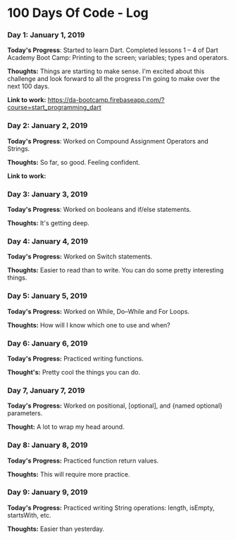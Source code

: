 # 100 Days Of Code - Log

### Day 1: January 1, 2019

**Today's Progress**: Started to learn Dart. Completed lessons 1 – 4 of Dart Academy Boot Camp: Printing to the screen; variables; types and operators.

**Thoughts:** Things are starting to make sense. I'm excited about this challenge and look forward to all the progress I'm going to make over the next 100 days.

**Link to work:** https://da-bootcamp.firebaseapp.com/?course=start_programming_dart

### Day 2: January 2, 2019

**Today's Progress**: Worked on Compound Assignment Operators and Strings.

**Thoughts:** So far, so good. Feeling confident.

**Link to work:**

### Day 3: January 3, 2019

**Today's Progress**: Worked on booleans and if/else statements.

**Thoughts:** It's getting deep.

### Day 4: January 4, 2019

**Today's Progress:** Worked on Switch statements.

**Thoughts:** Easier to read than to write. You can do some pretty interesting things.

### Day 5: January 5, 2019

**Today's Progress:** Worked on While, Do–While and For Loops.

**Thoughts:** How will I know which one to use and when? 

### Day 6: January 6, 2019

**Today's Progress:** Practiced writing functions.

**Thought's:** Pretty cool the things you can do.

### Day 7, January 7, 2019

**Today's Progress:** Worked on positional, [optional], and {named optional} parameters.

**Thought:** A lot to wrap my head around.

### Day 8: January 8, 2019

**Today's Progress:** Practiced function return values.

**Thoughts:** This will require more practice.

### Day 9: January 9, 2019

**Today's Progress:** Practiced writing String operations: length, isEmpty, startsWith, etc.

**Thoughts:** Easier than yesterday.
